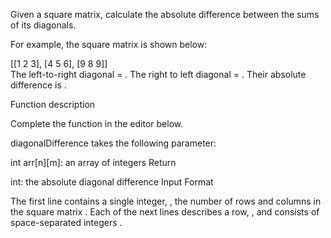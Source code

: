Given a square matrix, calculate the absolute difference between the sums of its diagonals.

For example, the square matrix  is shown below:

[[1 2 3], [4 5 6], [9 8 9]]  
The left-to-right diagonal = . The right to left diagonal = . Their absolute difference is .

Function description

Complete the  function in the editor below.

diagonalDifference takes the following parameter:

int arr[n][m]: an array of integers
Return

int: the absolute diagonal difference
Input Format

The first line contains a single integer, , the number of rows and columns in the square matrix .
Each of the next  lines describes a row, , and consists of  space-separated integers .
